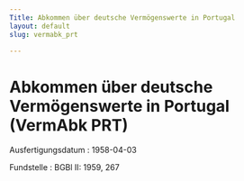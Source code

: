 ```yaml
---
Title: Abkommen über deutsche Vermögenswerte in Portugal
layout: default
slug: vermabk_prt

---
```


# Abkommen über deutsche Vermögenswerte in Portugal (VermAbk PRT)

Ausfertigungsdatum
:   1958-04-03

Fundstelle
:   BGBl II: 1959, 267

